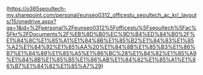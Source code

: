 (https://o365seoultech-my.sharepoint.com/personal/eunseo0312_officestu_seoultech_ac_kr/_layouts/15/onedrive.aspx?ga=1&id=%2Fpersonal%2Feunseo0312%5Fofficestu%5Fseoultech%5Fac%5Fkr%2FDocuments%2F%EB%8D%B0%EC%9D%B4%ED%84%B0%2F%E1%84%8C%E1%85%A1%E1%84%8B%E1%85%B2%E1%84%83%E1%85%A2%E1%84%92%E1%85%AA%20%E1%84%8B%E1%85%B3%E1%86%B7%E1%84%89%E1%85%A5%E1%86%BC%28%E1%84%82%E1%85%A9%E1%84%8B%E1%85%B5%E1%86%AB%E1%84%82%E1%85%A1%E1%86%B7%E1%84%82%E1%85%A7%29)
